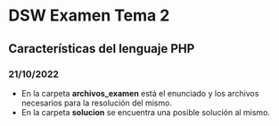 # DSW Examen Tema 2
## Características del lenguaje PHP
### 21/10/2022
* En la carpeta **archivos_examen** está el enunciado y los archivos necesarios para la resolución del mismo.
* En la carpeta **solucion** se encuentra una posible solución al mismo.